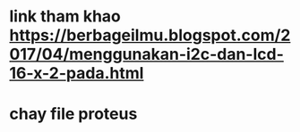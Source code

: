 # link tham khao https://berbageilmu.blogspot.com/2017/04/menggunakan-i2c-dan-lcd-16-x-2-pada.html
# chay file proteus
